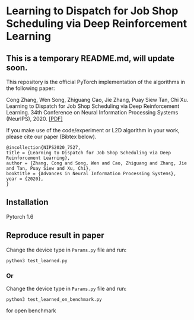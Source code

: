 # Learning to Dispatch for Job Shop Scheduling via Deep Reinforcement Learning

## This is a temporary README.md, will update soon.

This repository is the official PyTorch implementation of the algorithms in the following paper: 

Cong Zhang, Wen Song, Zhiguang Cao, Jie Zhang, Puay Siew Tan, Chi Xu. Learning to Dispatch for Job Shop Scheduling via Deep Reinforcement Learning. 34th Conference on Neural Information Processing Systems (NeurIPS), 2020. [\[PDF\]](https://github.com/zcajiayin/L2D/blob/main/paper/ID7527_camra_ready-merged.pdf)


If you make use of the code/experiment or L2D algorithm in your work, please cite our paper (Bibtex below).
```
@incollection{NIPS2020_7527,
title = {Learning to Dispatch for Job Shop Scheduling via Deep Reinforcement Learning},
author = {Zhang, Cong and Song, Wen and Cao, Zhiguang and Zhang, Jie and Tan, Puay Siew and Xu, Chi},
booktitle = {Advances in Neural Information Processing Systems},
year = {2020},
}
```

## Installation
Pytorch 1.6

## Reproduce result in paper
Change the device type in ```Params.py``` file and run:
```
python3 test_learned.py
```

### Or
Change the device type in ```Params.py``` file and run:
```
python3 test_learned_on_benchmark.py
```
for open benchmark
